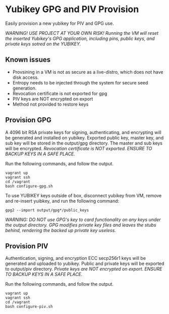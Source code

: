 # Yubikey GPG and PIV Provision

Easily provision a new yubikey for PIV and GPG use.

*WARNING! USE PROJECT AT YOUR OWN RISK! Running the VM will reset the inserted Yubikey's GPG application, including pins, public keys, and private keys sotred on the YUBIKEY.*



## Known issues

- Provsining in a VM is not as secure as a live-distro, which does not have disk access.
- Entropy needs to be injected through the system for secure seed generation.
- Revocation certificate is not exported for gpg
- PIV keys are NOT encrypted on export
- Method not provided to restore keys

## Provision GPG


A 4096 bit RSA private keys for signing, authenticating, and encrypting will be generated and installed on yubikey.
Exported public key, master key, and sub key will be stored in the output/gpg directory.
The master and sub keys will be encrypted.
*Revocation certificate is NOT exported.*
*ENSURE TO BACKUP KEYS IN A SAFE PLACE.*


Run the following commands, and follow the output.

~~~
vagrant up
vagrant ssh
cd /vagrant
bash configure-gpg.sh
~~~


To use YUBIKEY keys outside of box, disconnect yubikey from VM, remove and re-insert yuibkey, and run the following command:

~~~
gpg2 --import output/gpg*/public_keys
~~~


*WARNING: DO NOT use GPG's key to card functionality on any keys under the output directory. GPG modifies private key files and leaves the stubs behind, rendering the backed up private key useless.*


## Provision PIV

Authentication, signing, and encryption ECC secp256r1 keys will be generated and uploaded to yubikey.
Public and private keys will be exported to output/piv directory.
*Private keys are NOT encrypted on export.*
*ENSURE TO BACKUP KEYS IN A SAFE PLACE.*

Run the following commands, and follow the output.

~~~
vagrant up
vagrant ssh
cd /vagrant
bash configure-piv.sh
~~~


